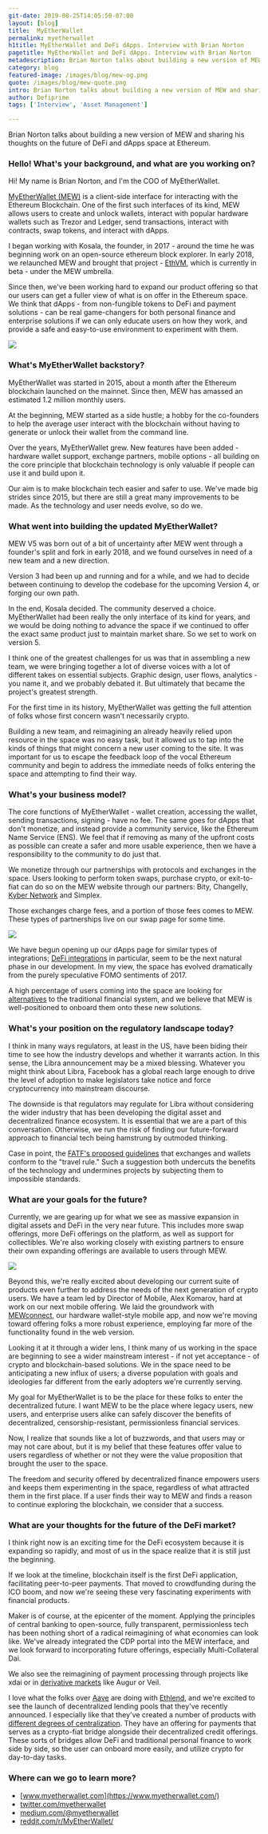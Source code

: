 ```yaml
---
git-date: 2019-08-25T14:05:50-07:00
layout: [blog]
title:  MyEtherWallet
permalink: myetherwallet
h1title: MyEtherWallet and DeFi dApps. Interview with Brian Norton
pagetitle: MyEtherWallet and DeFi dApps. Interview with Brian Norton
metadescription: Brian Norton talks about building a new version of MEW and sharing thoughts on the future of DeFi and dApps space at Ethereum.
category: blog
featured-image: /images/blog/mew-og.png
quote: /images/blog/mew-quote.png
intro: Brian Norton talks about building a new version of MEW and sharing thoughts on the future of DeFi and dApps space at Ethereum.
author: Defiprime
tags: ['Interview', 'Asset Management']

---
```

Brian Norton talks about building a new version of MEW and sharing his thoughts on the future of DeFi and dApps space at Ethereum.

### Hello! What's your background, and what are you working on?

Hi! My name is Brian Norton, and I'm the COO of MyEtherWallet.

[MyEtherWallet (MEW)](https://www.myetherwallet.com/) is a client-side interface for interacting with the Ethereum Blockchain. One of the first such interfaces of its kind, MEW allows users to create and unlock wallets, interact with popular hardware wallets such as Trezor and Ledger, send transactions, interact with contracts, swap tokens, and interact with dApps.

I began working with Kosala, the founder, in 2017 - around the time he was beginning work on an open-source ethereum block explorer. In early 2018, we relaunched MEW and brought that project - [EthVM](https://github.com/EthVM/EthVM), which is currently in beta - under the MEW umbrella.

Since then, we've been working hard to expand our product offering so that our users can get a fuller view of what is on offer in the Ethereum space.  We think that dApps - from non-fungible tokens to DeFi and payment solutions - can be real game-changers for both personal finance and enterprise solutions if we can only educate users on how they work, and provide a safe and easy-to-use environment to experiment with them.

![](/images/blog/mew2.png)

### What's MyEtherWallet backstory?

MyEtherWallet was started in 2015, about a month after the Ethereum blockchain launched on the mainnet. Since then, MEW has amassed an estimated 1.2 million monthly users.  

At the beginning, MEW started as a side hustle; a hobby for the co-founders to help the average user interact with the blockchain without having to generate or unlock their wallet from the command line.

Over the years, MyEtherWallet grew. New features have been added - hardware wallet support, exchange partners, mobile options - all building on the core principle that blockchain technology is only valuable if people can use it and build upon it.

Our aim is to make blockchain tech easier and safer to use. We've made big strides since 2015, but there are still a great many improvements to be made. As the technology and user needs evolve, so do we.

### What went into building the updated MyEtherWallet?

MEW V5 was born out of a bit of uncertainty after MEW went through a founder's split and fork in early 2018, and we found ourselves in need of a new team and a new direction.

Version 3 had been up and running and for a while, and we had to decide between continuing to develop the codebase for the upcoming Version 4, or forging our own path.

In the end, Kosala decided. The community deserved a choice. MyEtherWallet had been really the only interface of its kind for years, and we would be doing nothing to advance the space if we continued to offer the exact same product just to maintain market share. So we set to work on version 5.

I think one of the greatest challenges for us was that in assembling a new team, we were bringing together a lot of diverse voices with a lot of different takes on essential subjects. Graphic design, user flows, analytics - you name it, and we probably debated it. But ultimately that became the project's greatest strength.

For the first time in its history, MyEtherWallet was getting the full attention of folks whose first concern wasn't necessarily crypto.

Building a new team, and reimagining an already heavily relied upon resource in the space was no easy task, but it allowed us to tap into the kinds of things that might concern a new user coming to the site. It was important for us to escape the feedback loop of the vocal Ethereum community and begin to address the immediate needs of folks entering the space and attempting to find their way.

### What's your business model?

The core functions of MyEtherWallet - wallet creation, accessing the wallet, sending transactions, signing -  have no fee. The same goes for dApps that don't monetize, and instead provide a community service, like the Ethereum Name Service (ENS). We feel that if removing as many of the upfront costs as possible can create a safer and more usable experience, then we have a responsibility to the community to do just that.

We monetize through our partnerships with protocols and exchanges in the space.  Users looking to perform token swaps, purchase crypto, or exit-to-fiat can do so on the MEW website through our partners: Bity, Changelly, [Kyber Network](/kyber-network) and Simplex.

Those exchanges charge fees, and a portion of those fees comes to MEW.  These types of partnerships live on our swap page for some time.

![](/images/blog/mew1.png)

We have begun opening up our dApps page for similar types of integrations; [DeFi integrations](https://medium.com/myetherwallet/makerdaos-cdp-protocol-benefits-of-decentralized-loans-ad13e2bc7d5d
) in particular, seem to be the next natural phase in our development. In my view, the space has evolved dramatically from the purely speculative FOMO sentiments of 2017.

A high percentage of users coming into the space are looking for [alternatives](/dextools-alternatives) to the traditional financial system, and we believe that MEW is well-positioned to onboard them onto these new solutions.

### What's your position on the regulatory landscape today?

I think in many ways regulators, at least in the US, have been biding their time to see how the industry develops and whether it warrants action.  In this sense, the Libra announcement may be a mixed blessing. Whatever you might think about Libra, Facebook has a global reach large enough to drive the level of adoption to make legislators take notice and force cryptocurrency into mainstream discourse.   

The downside is that regulators may regulate for Libra without considering the wider industry that has been developing the digital asset and decentralized finance ecosystem. It is essential that we are a part of this conversation. Otherwise, we run the risk of finding our future-forward approach to financial tech being hamstrung by outmoded thinking.

Case in point, the [FATF's proposed guidelines](http://www.fatf-gafi.org/publications/fatfrecommendations/documents/guidance-rba-virtual-assets.html) that exchanges and wallets conform to the "travel rule." Such a suggestion both undercuts the benefits of the technology and undermines projects by subjecting them to impossible standards.

### What are your goals for the future?

Currently, we are gearing up for what we see as massive expansion in digital assets and DeFi in the very near future. This includes more swap offerings, more DeFi offerings on the platform, as well as support for collectibles. We're also working closely with existing partners to ensure their own expanding offerings are available to users through MEW.  

![](/images/blog/mew3.png)

Beyond this, we're really excited about developing our current suite of products even further to address the needs of the next generation of crypto users. We have a team led by Director of Mobile, Alex Komarov, hard at work on our next mobile offering. We laid the groundwork with [MEWconnect](https://mewconnect.myetherwallet.com/#/), our hardware wallet-style mobile app, and now we're moving toward offering folks a more robust experience, employing far more of the functionality found in the web version.

Looking it at it through a wider lens, I think many of us working in the space are beginning to see a wider mainstream interest - if not yet acceptance - of crypto and blockchain-based solutions. We in the space need to be anticipating a new influx of users; a diverse population with goals and ideologies far different from the early adopters we're currently serving.

My goal for MyEtherWallet is to be the place for these folks to enter the decentralized future. I want MEW to be the place where legacy users, new users, and enterprise users alike can safely discover the benefits of decentralized, censorship-resistant, permissionless financial services.

Now, I realize that sounds like a lot of buzzwords, and that users may or may not care about, but it is my belief that these features offer value to users regardless of whether or not they were the value proposition that brought the user to the space.

The freedom and security offered by decentralized finance empowers users and keeps them experimenting in the space, regardless of what attracted them in the first place. If a user finds their way to MEW and finds a reason to continue exploring the blockchain, we consider that a success.

### What are your thoughts for the future of the DeFi market?

I think right now is an exciting time for the DeFi ecosystem because it is expanding so rapidly, and most of us in the space realize that it is still just the beginning.

If we look at the timeline, blockchain itself is the first DeFi application, facilitating peer-to-peer payments. That moved to crowdfunding during the ICO boom, and now we're seeing these very fascinating experiments with financial products.

Maker is of course, at the epicenter of the moment. Applying the principles of central banking to open-source, fully transparent, permissionless tech has been nothing short of a radical reimagining of what economies can look like. We've already integrated the CDP portal into the MEW interface, and we look forward to incorporating future offerings, especially Multi-Collateral Dai.

We also see the reimagining of payment processing through projects like xdai or in [derivative markets](/derivatives) like Augur or Veil.  

I love what the folks over [Aave](https://aave.com) are doing with [Ethlend](/ethlend), and we're excited to see the launch of decentralized lending pools that they've recently announced.  I especially like that they've created a number of products with [different degrees of centralization](https://hackernoon.com/how-decentralized-is-defi-a-framework-for-classifying-lending-protocols-90981f2c007f). They have an offering for payments that serves as a crypto-fiat bridge alongside their decentralized credit offerings. These sorts of bridges allow DeFi and traditional personal finance to work side by side, so the user can onboard more easily, and utilize crypto for day-to-day tasks.

### Where can we go to learn more?

- [www.myetherwallet.com](https://www.myetherwallet.com/)
- [twitter.com/myetherwallet](https://twitter.com/myetherwallet)
- [medium.com/@myetherwallet](https://medium.com/@myetherwallet)
- [reddit.com/r/MyEtherWallet/](https://www.reddit.com/r/MyEtherWallet/)
